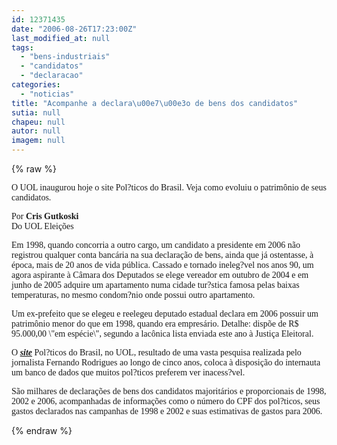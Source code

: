 ```yaml
---
id: 12371435
date: "2006-08-26T17:23:00Z"
last_modified_at: null
tags:
  - "bens-industriais"
  - "candidatos"
  - "declaracao"
categories:
  - "noticias"
title: "Acompanhe a declara\u00e7\u00e3o de bens dos candidatos"
sutia: null
chapeu: null
autor: null
imagem: null
---
```

{% raw %}
<p><P><FONT face=Verdana>O UOL inaugurou hoje o site Pol?ticos do Brasil. Veja como evoluiu o patrimônio de seus candidatos.</FONT></P></p>
<p><P><FONT face=Verdana>Por <STRONG>Cris Gutkoski</STRONG><BR>Do UOL Eleições</FONT></P></p>
<p><P><FONT face=Verdana>Em 1998, quando concorria a outro cargo, um candidato a presidente em 2006 não registrou qualquer conta bancária na sua declaração de bens, ainda que já ostentasse, à época, mais de 20 anos de vida pública. Cassado e tornado ineleg?vel nos anos 90, um agora aspirante à Câmara dos Deputados se elege vereador em outubro de 2004 e em junho de 2005 adquire um apartamento numa cidade tur?stica famosa pelas baixas temperaturas, no mesmo condom?nio onde possui outro apartamento. </FONT></P></p>
<p><P><FONT face=Verdana>Um ex-prefeito que se elegeu e reelegeu deputado estadual declara em 2006 possuir um patrimônio menor do que em 1998, quando era empresário. Detalhe: dispõe de R$ 95.000,00 \"em espécie\", segundo a lacônica lista enviada este ano à Justiça Eleitoral.</FONT></P></p>
<p><P><FONT face=Verdana>O <STRONG><EM><A href=\"https://noticias.uol.com.br/fernandorodrigues/politicosdobrasil/\" target=_blank>site</A></EM></STRONG> Pol?ticos do Brasil</FONT><FONT face=Verdana>, no UOL, resultado de uma vasta pesquisa realizada pelo jornalista Fernando Rodrigues ao longo de cinco anos, coloca à disposição do internauta um banco de dados que muitos pol?ticos preferem ver inacess?vel. </FONT></P></p>
<p><P><FONT face=Verdana>São milhares de declarações de bens dos candidatos majoritários e proporcionais de 1998, 2002 e 2006, acompanhadas de informações como o número do CPF dos pol?ticos, seus gastos declarados nas campanhas de 1998 e 2002 e suas estimativas de gastos para 2006.</FONT></P> </p>
{% endraw %}